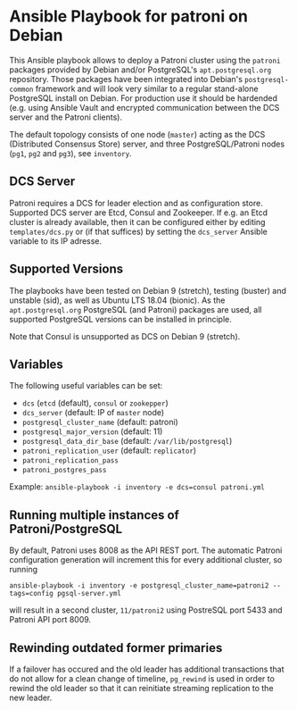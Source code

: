 Ansible Playbook for patroni on Debian
======================================

This Ansible playbook allows to deploy a Patroni cluster using the `patroni`
packages provided by Debian and/or PostgreSQL's `apt.postgresql.org`
repository. Those packages have been integrated into Debian's
`postgresql-common` framework and will look very similar to a regular
stand-alone PostgreSQL install on Debian. For production use it should be
hardended (e.g. using Ansible Vault and encrypted communication between the DCS
server and the Patroni clients).

The default topology consists of one node (`master`) acting as the DCS
(Distributed Consensus Store) server, and three PostgreSQL/Patroni nodes
(`pg1`, `pg2` and `pg3`), see `inventory`.

DCS Server
----------

Patroni requires a DCS for leader election and as configuration store.
Supported DCS server are Etcd, Consul and Zookeeper. If e.g. an Etcd cluster is
already available, then it can be configured either by editing
`templates/dcs.py` or (if that suffices) by setting the `dcs_server` Ansible
variable to its IP adresse.

Supported Versions
------------------

The playbooks have been tested on Debian 9 (stretch), testing (buster) and
unstable (sid), as well as Ubuntu LTS 18.04 (bionic). As the
`apt.postgresql.org` PostgreSQL (and Patroni) packages are used, all supported
PostgreSQL versions can be installed in principle.

Note that Consul is unsupported as DCS on Debian 9 (stretch).
 
Variables
---------

The following useful variables can be set: 

 * `dcs` (`etcd` (default), `consul` or `zookepper`)
 * `dcs_server` (default: IP of `master` node)
 * `postgresql_cluster_name` (default: patroni)
 * `postgresql_major_version` (default: 11)
 * `postgresql_data_dir_base` (default: `/var/lib/postgresql`)
 * `patroni_replication_user` (default: `replicator`)
 * `patroni_replication_pass`
 * `patroni_postgres_pass`

Example: `ansible-playbook -i inventory -e dcs=consul patroni.yml`

Running multiple instances of Patroni/PostgreSQL
------------------------------------------------

By default, Patroni uses 8008 as the API REST port. The automatic Patroni
configuration generation will increment this for every additional cluster, so running

```
ansible-playbook -i inventory -e postgresql_cluster_name=patroni2 --tags=config pgsql-server.yml
```

will result in a second cluster, `11/patroni2` using PostreSQL port 5433 and
Patroni API port 8009.

Rewinding outdated former primaries
-----------------------------------

If a failover has occured and the old leader has additional transactions that
do not allow for a clean change of timeline, `pg_rewind` is used in order to
rewind the old leader so that it can reinitiate streaming replication to the
new leader.
